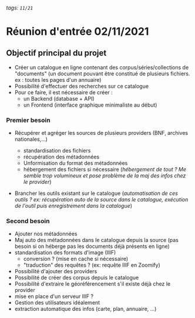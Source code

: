 ###### tags: `11/21`

# Réunion d'entrée 02/11/2021

## Objectif principal du projet

- Créer un catalogue en ligne contenant des corpus/séries/collections de "documents" (un document pouvant être constitué de plusieurs fichiers. ex : toutes les pages d'un annuaire)
- Possibilité d'effectuer des recherches sur ce catalogue
- Pour ce faire, il est nécessaire de créer :
    - un Backend (database + API)
    - un Frontend (interface graphique minimaliste au début)

### Premier besoin

- Récupérer et agréger les sources de plusieurs providers (BNF, archives nationales,...)
    - standardisation des fichiers
    - récupération des métadonnées
    - Unformisation du format des métadonnées
    - hébergement des fichiers si nécessaire (*hébergement de tout ? Me semble trop volumineux et pose problème de la maj des infos chez le provider*)

- Brancher les outils existant sur le catalogue (*automatisation de ces outils ? ex: récupération auto de la source dans le catalogue, exécution de l'outil puis enregistrement dans la catalogue*)

### Second besoin
- Ajouter nos métadonnées
- Maj auto des métadonnées dans le catalogue depuis la source (pas besoin si on héberge pas les documents déjà présents en ligne)
- standardisation des formats d'image (IIIF)
    - conversion ? (mise en cache si nécessaire)
    - "traduction" des requêtes ? (ex: requête IIIF en Zoomify)
- Possibilité d'ajouter des providers
- Possibilité de créer des corpus depuis le catalogue
- Possibilité d'extraire le géoréférencement s'il existe déjà chez le provider
- mise en place d'un serveur IIIF ?
- Gestion des utilisateurs idéalement
- extraction automatique des infos (carte, plan, annuaire, ...)
